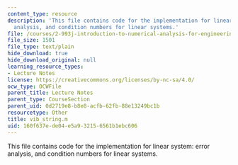 ```yaml
---
content_type: resource
description: 'This file contains code for the implementation for linear system: error
  analysis, and condition numbers for linear systems.'
file: /courses/2-993j-introduction-to-numerical-analysis-for-engineering-13-002j-spring-2005/160f637ede04e5a932156561b1ebc606_vib_string.m
file_size: 1501
file_type: text/plain
hide_download: true
hide_download_original: null
learning_resource_types:
- Lecture Notes
license: https://creativecommons.org/licenses/by-nc-sa/4.0/
ocw_type: OCWFile
parent_title: Lecture Notes
parent_type: CourseSection
parent_uid: 0d2719e8-b8e8-acfb-62fb-88e13249bc1b
resourcetype: Other
title: vib_string.m
uid: 160f637e-de04-e5a9-3215-6561b1ebc606
---
```

This file contains code for the implementation for linear system: error analysis, and condition numbers for linear systems.